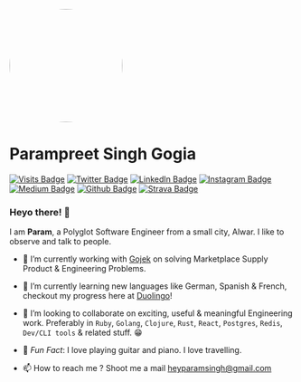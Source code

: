 <a href="url"><img src="https://avatars.githubusercontent.com/paramsingh96" height="auto" width="200" style="border-radius:50%"></a>

# Parampreet Singh Gogia
[![Visits Badge](https://badges.pufler.dev/visits/paramsingh96/paramsingh96)](paramsingh96.github.io)
[![Twitter Badge](https://img.shields.io/badge/Twitter-Profile-informational?style=flat&logo=twitter&logoColor=white&color=1CA2F1)](https://twitter.com/paramsingh96)
[![LinkedIn Badge](https://img.shields.io/badge/LinkedIn-Profile-informational?style=flat&logo=linkedin&logoColor=white&color=0D76A8)](https://www.linkedin.com/in/parampreet-singh-b13313a6/)
[![Instagram Badge](https://img.shields.io/badge/Instagram-Profile-informational?style=flat&logo=instagram&logoColor=white&color=8A3AB9)](https://instagram.com/paramsingh96)
[![Medium Badge](https://img.shields.io/badge/Medium-Profile-informational?style=flat&logo=medium&logoColor=white&color=00ab6c)](https://medium.com/@paramsingh96)
[![Github Badge](https://img.shields.io/badge/Github-Profile-informational?style=flat&logo=github&logoColor=white&color=333)](https://github.com/paramsingh96)
[![Strava Badge](https://img.shields.io/badge/Strava-Profile-informational?style=flat&logo=strava&logoColor=white&color=EA5E30)](https://www.strava.com/athletes/90606598)

### Heyo there! 👋

I am **Param**, a Polyglot Software Engineer from a small city, Alwar. I like to observe and talk to people.


- 🔭 I’m currently working with [Gojek] on solving Marketplace Supply Product & Engineering Problems.
- 🌱 I’m currently learning new languages like German, Spanish & French, checkout my progress here at [Duolingo]!
- 👯 I’m looking to collaborate on exciting, useful & meaningful Engineering work. Preferably in `Ruby`, `Golang`, `Clojure`, `Rust`, `React`, `Postgres`, `Redis`, `Dev/CLI tools` & related stuff. 😁

- 🎵 *Fun Fact*: I love playing guitar and piano. I love travelling.

- 📫 How to reach me ? 
     Shoot me a mail [heyparamsingh@gmail.com]


[Gojek]: https://www.gojek.io/
[Duolingo]: https://duolingo.com/profile/paramsingh96
[heyparamsingh@gmail.com]: mailto:heyparamsingh@gmail.com

